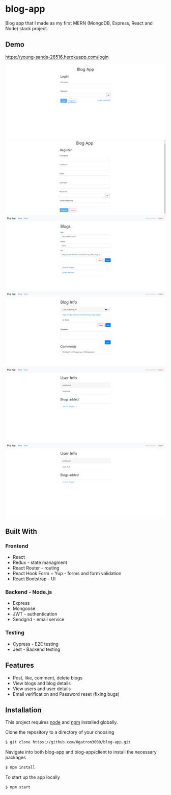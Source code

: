 # blog-app

Blog app that I made as my first MERN (MongoDB, Express, React and Node) stack project.

## Demo

https://young-sands-26516.herokuapp.com/login

![login](https://github.com/Ogatron3000/blog-app/blob/master/demo/login.png)
![register](https://github.com/Ogatron3000/blog-app/blob/master/demo/register.png)
![blog-list](https://github.com/Ogatron3000/blog-app/blob/master/demo/blog-list.png)
![blog-info](https://github.com/Ogatron3000/blog-app/blob/master/demo/blog-info.png)
![user-list](https://github.com/Ogatron3000/blog-app/blob/master/demo/user-info.png)
![user-info](https://github.com/Ogatron3000/blog-app/blob/master/demo/user-info.png)

## Built With

### Frontend

* React
* Redux - state managment
* React Router - routing
* React Hook Form + Yup - forms and form validation
* React Bootstrap - UI

### Backend - Node.js

* Express
* Mongoose
* JWT - authentication
* Sendgrid - email service

### Testing

* Cypress - E2E testing
* Jest - Backend testing

## Features

* Post, like, comment, delete blogs
* View blogs and blog details
* View users and user details
* Email verification and Password reset (fixing bugs)

## Installation

This project requires [node](http://nodejs.org) and [npm](https://npmjs.com) installed globally. 

Clone the repository to a directory of your choosing

```sh
$ git clone https://github.com/Ogatron3000/blog-app.git
```
Navigate into both blog-app and blog-app/client to install the necessary packages

```sh
$ npm install 
```
To start up the app locally

```sh
$ npm start
```
